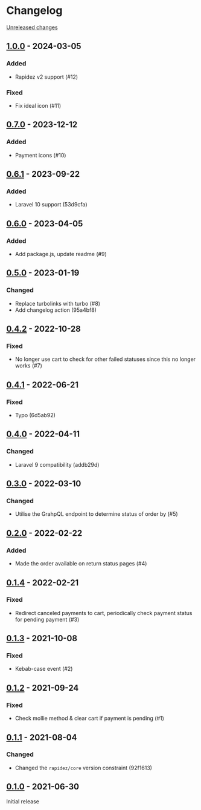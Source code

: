 # Changelog 

[Unreleased changes](https://github.com/rapidez/mollie/compare/1.0.0...master)
## [1.0.0](https://github.com/rapidez/mollie/releases/tag/1.0.0) - 2024-03-05

### Added

- Rapidez v2 support (#12)

### Fixed

- Fix ideal icon (#11)

## [0.7.0](https://github.com/rapidez/mollie/releases/tag/0.7.0) - 2023-12-12

### Added

- Payment icons (#10)

## [0.6.1](https://github.com/rapidez/mollie/releases/tag/0.6.1) - 2023-09-22

### Added

- Laravel 10 support (53d9cfa)

## [0.6.0](https://github.com/rapidez/mollie/releases/tag/0.6.0) - 2023-04-05

### Added

- Add package.js, update readme (#9)

## [0.5.0](https://github.com/rapidez/mollie/releases/tag/0.5.0) - 2023-01-19

### Changed

- Replace turbolinks with turbo (#8)
- Add changelog action (95a4bf8)

## [0.4.2](https://github.com/rapidez/mollie/releases/tag/0.4.2) - 2022-10-28

### Fixed

- No longer use cart to check for other failed statuses since this no longer works (#7)

## [0.4.1](https://github.com/rapidez/mollie/releases/tag/0.4.1) - 2022-06-21

### Fixed

- Typo (6d5ab92)

## [0.4.0](https://github.com/rapidez/mollie/releases/tag/0.4.0) - 2022-04-11

### Changed

- Laravel 9 compatibility (addb29d)

## [0.3.0](https://github.com/rapidez/mollie/releases/tag/0.3.0) - 2022-03-10

### Changed

- Utilise the GrahpQL endpoint to determine status of order by (#5)

## [0.2.0](https://github.com/rapidez/mollie/releases/tag/0.2.0) - 2022-02-22

### Added

- Made the order available on return status pages (#4)

## [0.1.4](https://github.com/rapidez/mollie/releases/tag/0.1.4) - 2022-02-21

### Fixed

- Redirect canceled payments to cart, periodically check payment status for pending payment (#3)

## [0.1.3](https://github.com/rapidez/mollie/releases/tag/0.1.3) - 2021-10-08

### Fixed

- Kebab-case event (#2)

## [0.1.2](https://github.com/rapidez/mollie/releases/tag/0.1.2) - 2021-09-24

### Fixed

- Check mollie method & clear cart if payment is pending (#1)

## [0.1.1](https://github.com/rapidez/mollie/releases/tag/0.1.1) - 2021-08-04

### Changed

- Changed the `rapidez/core` version constraint (92f1613)

## [0.1.0](https://github.com/rapidez/mollie/releases/tag/0.1.0) - 2021-06-30

Initial release

